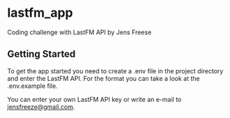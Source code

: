 # lastfm_app

Coding challenge with LastFM API by Jens Freese

## Getting Started

To get the app started you need to create a .env file in the project directory and enter the LastFM API.
For the format you can take a look at the .env.example file.

You can enter your own LastFM API key or write an e-mail to jensfreeze@gmail.com.
